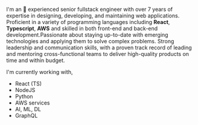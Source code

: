 I'm an 👋 experienced senior fullstack engineer with over 7 years of expertise in designing, developing, and maintaining web applications. Proficient in a variety of programming languages including **React**, **Typescript**, **AWS** and skilled in both front-end and back-end development.Passionate about staying up-to-date with emerging technologies and applying them to solve complex problems. Strong leadership and communication skills, with a proven track record of leading and mentoring cross-functional teams to deliver high-quality products on time and within budget.

I'm currently working with,

-   React (TS)
-   NodeJS
-   Python
-   AWS services
-   AI, ML, DL
-   GraphQL
